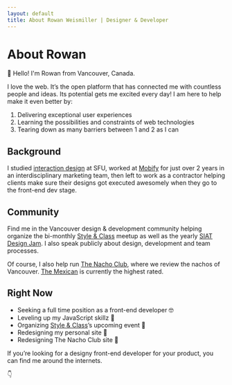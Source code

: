 ```yaml
---
layout: default
title: About Rowan Weismiller | Designer & Developer
---
```


# About Rowan

👋 Hello! I'm Rowan from Vancouver, Canada.

I love the web. It&rsquo;s the open platform that has connected me with countless
people and ideas. Its potential gets me excited every day! I am here to help
make it even better by:

1. Delivering exceptional user experiences
2. Learning the possibilities and constraints of web technologies
3. Tearing down as many barriers between 1 and 2 as I can

## Background

I studied [interaction design][siat] at SFU, worked at [Mobify][mobify] for just
over 2 years in an interdisciplinary marketing team, then left to work as a
contractor helping clients make sure their designs got executed awesomely when
they go to the front-end dev stage.

## Community

Find me in the Vancouver design &amp; development community helping organize the
bi-monthly [Style & Class][style-class] meetup as well as the yearly
[SIAT Design Jam][design-jam]. I also speak publicly about design, development
and team processes.

Of course, I also help run [The Nacho Club][nacho-club], where we review
the nachos of Vancouver. [The Mexican][the-mexican] is currently the highest rated.

## Right Now

- Seeking a full time position as a front-end developer 🤓
- Leveling up my JavaScript skillz 💯
- Organizing [Style & Class][style-class]&rsquo;s upcoming event 👀
- Redesigning my personal site 🤘
- Redesigning The Nacho Club site 🔑

If you&rsquo;re looking for a designy front-end developer for your product, you
can find me around the internets.

👇

[siat]: //siat.sfu.ca/
[mobify]: //www.mobify.com/
[style-class]: //styleandclass.ca/
[design-jam]: //siatjam.ca/
[nacho-club]: //thenachoclub.com/
[the-mexican]: //themexican.ca/
